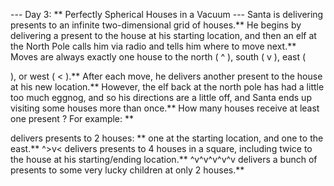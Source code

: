 --- Day 3: ** Perfectly Spherical Houses in a Vacuum ---
Santa is delivering presents to an infinite two-dimensional grid of houses.**
He begins by delivering a present to the house at his starting location, and then an elf at the North Pole calls him via radio and tells him where to move next.**  Moves are always exactly one house to the north (
^
), south (
v
), east (
>
), or west (
<
).**  After each move, he delivers another present to the house at his new location.**
However, the elf back at the north pole has had a little too much eggnog, and so his directions are a little off, and Santa ends up visiting some houses more than once.**  How many houses receive
at least one present
?
For example: **
>
delivers presents to
2
houses: ** one at the starting location, and one to the east.**
^>v<
delivers presents to
4
houses in a square, including twice to the house at his starting/ending location.**
^v^v^v^v^v
delivers a bunch of presents to some very lucky children at only
2
houses.**

